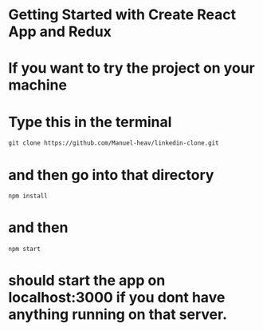 # Getting Started with Create React App and Redux

# If you want to try the project on your machine

# Type this in the terminal 

`git clone https://github.com/Manuel-heav/linkedin-clone.git`

# and then go into that directory

`npm install`

# and then

`npm start`

# should start the app on localhost:3000 if you dont have anything running on that server.



